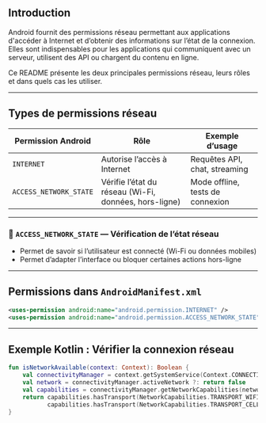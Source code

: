 

##  Introduction

Android fournit des permissions réseau permettant aux applications d'accéder à Internet et d’obtenir des informations sur l’état de la connexion. Elles sont indispensables pour les applications qui communiquent avec un serveur, utilisent des API ou chargent du contenu en ligne.

Ce README présente les deux principales permissions réseau, leurs rôles et dans quels cas les utiliser.

---

## Types de permissions réseau

| Permission Android     | Rôle                                                  | Exemple d’usage                  |
| ---------------------- | ----------------------------------------------------- | -------------------------------- |
| `INTERNET`             | Autorise l’accès à Internet                           | Requêtes API, chat, streaming    |
| `ACCESS_NETWORK_STATE` | Vérifie l’état du réseau (Wi-Fi, données, hors-ligne) | Mode offline, tests de connexion |

---

### 📶 `ACCESS_NETWORK_STATE` — Vérification de l’état réseau

* Permet de savoir si l’utilisateur est connecté (Wi-Fi ou données mobiles)
* Permet d’adapter l’interface ou bloquer certaines actions hors-ligne


---

##  Permissions dans `AndroidManifest.xml`

```xml
<uses-permission android:name="android.permission.INTERNET" />
<uses-permission android:name="android.permission.ACCESS_NETWORK_STATE" />
```

---

##  Exemple Kotlin : Vérifier la connexion réseau

```kotlin
fun isNetworkAvailable(context: Context): Boolean {
    val connectivityManager = context.getSystemService(Context.CONNECTIVITY_SERVICE) as ConnectivityManager
    val network = connectivityManager.activeNetwork ?: return false
    val capabilities = connectivityManager.getNetworkCapabilities(network) ?: return false
    return capabilities.hasTransport(NetworkCapabilities.TRANSPORT_WIFI) ||
           capabilities.hasTransport(NetworkCapabilities.TRANSPORT_CELLULAR)
}

